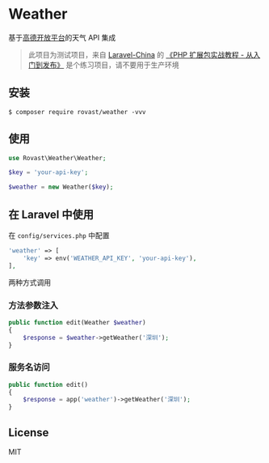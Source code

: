 # Weather

基于[高德开放平台](https://lbs.amap.com/api/webservice/guide/api/weatherinfo/)的天气 API 集成

> 此项目为测试项目，来自 [Laravel-China](https://laravel-china.org) 的 [《PHP 扩展包实战教程 - 从入门到发布》](https://laravel-china.org/courses/creating-package)
> 是个练习项目，请不要用于生产环境


## 安装

```shell
$ composer require rovast/weather -vvv
```

## 使用

```php
use Rovast\Weather\Weather;

$key = 'your-api-key';

$weather = new Weather($key);
```

## 在 Laravel 中使用

在 `config/services.php` 中配置
```php
'weather' => [
    'key' => env('WEATHER_API_KEY', 'your-api-key'),
],
```

两种方式调用

### 方法参数注入

```php
public function edit(Weather $weather) 
{
    $response = $weather->getWeather('深圳');
}
```

### 服务名访问

```php
public function edit() 
{
    $response = app('weather')->getWeather('深圳');
}
```

## License

MIT